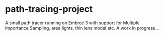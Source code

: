 # path-tracing-project
A small path tracer running on Embree 3 with support for Multiple Importance Sampling, area lights, thin lens model etc. A work in progress...
